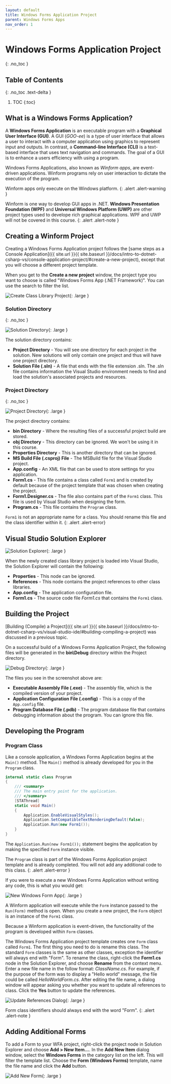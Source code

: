 ```yaml
---
layout: default
title: Windows Forms Application Project
parent: Windows Forms Apps
nav_order: 1
---
```


# Windows Forms Application Project
{: .no_toc }

## Table of Contents
{: .no_toc .text-delta }

1. TOC
{:toc}

## What is a Windows Forms Application?

A **Windows Forms Application** is an executable program with a **Graphical User Interface (GUI)**. A GUI (_GOO-ee_) is a type of user interface that allows a user to interact with a computer application using graphics to represent input and outputs. In contrast, a **Command-line Interface (CLI)** is a text-based interface that uses text navigation and commands. The goal of a GUI is to enhance a users efficiency with using a program.

Windows Forms Applications, also known as _Winform apps_, are event-driven applications. Winform programs rely on user interaction to dictate the execution of the program.

Winform apps only execute on the Windows platform.
{: .alert .alert-warning }

Winform is one way to develop GUI apps in .NET. **Windows Presentation Foundation (WPF)** and **Universal Windows Platform (UWP)** are other project types used to develope rich graphical applications. WPF and UWP will not be covered in this course.
{: .alert .alert-note }

## Creating a Winform Project

Creating a Windows Forms Application project follows the [same steps as a Console Application]({{ site.url }}{{ site.baseurl }}/docs/intro-to-dotnet-csharp-vs/console-application-project/#create-a-new-project), except that you will choose a different project template.

When you get to the **Create a new project** window, the project type you want to choose is called "Windows Forms App (.NET Framework)". You can use the search to filter the list.

![Create Class Library Project](../images/wfa-projects/create-new-project.png){: .large }

### Solution Directory
{: .no_toc }

![Solution Directory](../images/wfa-projects/solution-directory.png){: .large }

The solution directory contains:

- **Project Directory** - You will see one directory for each project in the solution. New solutions will only contain one project and thus will have one project directory.
- **Solution File (.sln)** - A file that ends with the file extension .sln. The .sln file contains information the Visual Studio environment needs to find and load the solution's associated projects and resources.

### Project Directory
{: .no_toc }

![Project Directory](../images/wfa-projects/project-directory.png){: .large }

The project directory contains:

- **bin Directory** - Where the resulting files of a successful project build are stored.
- **obj Directory** - This directory can be ignored. We won't be using it in this course.
- **Properties Directory** - This is another directory that can be ignored.
- **MS Build File (.csproj) File** - The MSBuild file for the Visual Studio project.
- **App.config** - An XML file that can be used to store settings for you application.
- **Form1.cs** - This file contains a class called `Form1` and is created by default because of the project template that was chosen when creating the project.
- **Form1.Designer.cs** - The file also contains part of the `Form1` class. This file is used by Visual Studio when designing the form.
- **Program.cs** - This file contains the `Program` class.

`Form1` is not an appropriate name for a class. You should rename this file and the class identifier within it.
{: .alert .alert-error}

## Visual Studio Solution Explorer

![Solution Explorer](../images/wfa-projects/solution-explorer.png){: .large }

When the newly created class library project is loaded into Visual Studio, the Solution Explorer will contain the following:

- **Properties** - This node can be ignored.
- **References** - This node contains the project references to other class libraries.
- **App.config** - The application configuration file.
- **Form1.cs** - The source code file _Form1.cs_ that contains the `Form1` class.

## Building the Project

[Building (Compile) a Project]({{ site.url }}{{ site.baseurl }}/docs/intro-to-dotnet-csharp-vs/visual-studio-ide/#building-compiling-a-project) was discussed in a previous topic.

On a successful build of a Windows Forms Application Project, the following files will be generated in the **bin\Debug** directory within the Project directory.

![Debug Directory](../images/wfa-projects/debug-directory.png){: .large }

The files you see in the screenshot above are:

- **Executable Assembly File (.exe)** - The assembly file, which is the compiled version of your project.
- **Application Configuration File (.config)** - This is a copy of the `App.config` file.
- **Program Database File (.pdb)** - The program database file that contains debugging information about the program. You can ignore this file.

## Developing the Program

### Program Class

Like a console application, a Windows Forms Application begins at the `Main()` method. The `Main()` method is already developed for you in the `Program` class.

```csharp
internal static class Program
{
    /// <summary>
    /// The main entry point for the application.
    /// </summary>
    [STAThread]
    static void Main()
    {
        Application.EnableVisualStyles();
        Application.SetCompatibleTextRenderingDefault(false);
        Application.Run(new Form1());
    }
}
```

The `Application.Run(new Form1());` statement begins the application by making the specified `Form` instance visible.

The `Program` class is part of the Windows Forms Application project template and is already completed. You will not add any additional code to this class.
{: .alert .alert-error }

If you were to execute a new Windows Forms Application without writing any code, this is what you would get:

![New Windows Form App](../images/wfa-projects/blank-form.png){: .large }

A Winform application will execute while the `Form` instance passed to the `Run(Form)` method is open. When you create a new project, the `Form` object is an instance of the `Form1` class.

Because a Winform application is event-driven, the functionality of the program is developed within `Form` classes.

The Windows Forms Application project template creates one `Form` class called `Form1`. The first thing you need to do is rename this class. The standard `Form` classes is the same as other classes, exception the identifier will always end with "Form". To rename the class, right-click the **Form1.cs** node in the Solution Explorer, and choose **Rename** from the context menu. Enter a new file name in the follow format: _ClassName.cs_. For example, if the purpose of the form was to display a "Hello world" message, the file could be called _HelloWorldForm.cs_. After editing the file name, a dialog window will appear asking you whether you want to update all references to class. Click the **Yes** button to update the references.

![Update References Dialog](../images/wfa-projects/update-references-dialog.png){: .large }

Form class identifiers should always end with the word "Form".
{: .alert .alert-note }

## Adding Additional Forms

To add a Form to your WFA project, right-click the project node in Solution Explorer and choose **Add > New Item...**. In the **Add New Item** dialog window, select the **Windows Forms** in the category list on the left. This will filter the template list. Choose the **Form (Windows Forms)** template, name the file name and click the **Add** button.

![Add New Form](../images/wfa-projects/add-new-item.png){: .large }